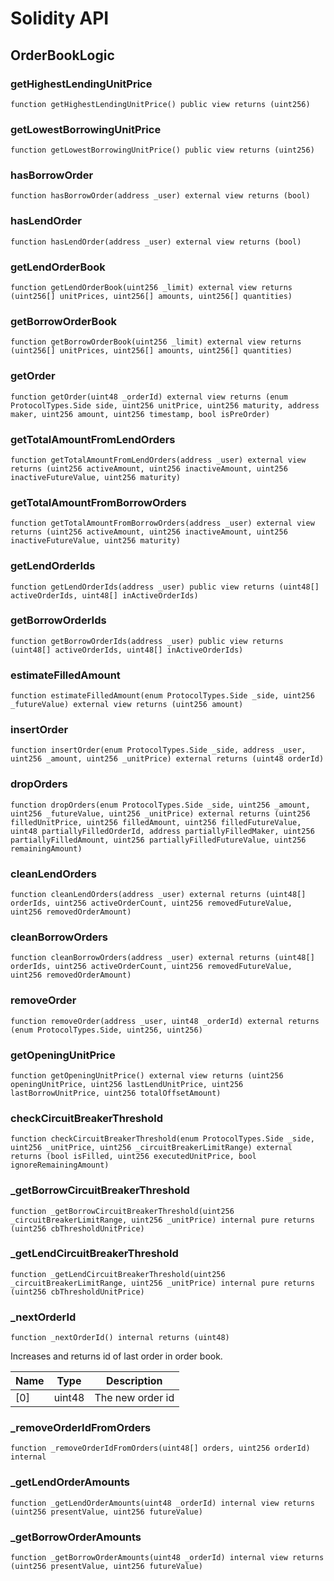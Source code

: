 # Solidity API

## OrderBookLogic

### getHighestLendingUnitPrice

```solidity
function getHighestLendingUnitPrice() public view returns (uint256)
```

### getLowestBorrowingUnitPrice

```solidity
function getLowestBorrowingUnitPrice() public view returns (uint256)
```

### hasBorrowOrder

```solidity
function hasBorrowOrder(address _user) external view returns (bool)
```

### hasLendOrder

```solidity
function hasLendOrder(address _user) external view returns (bool)
```

### getLendOrderBook

```solidity
function getLendOrderBook(uint256 _limit) external view returns (uint256[] unitPrices, uint256[] amounts, uint256[] quantities)
```

### getBorrowOrderBook

```solidity
function getBorrowOrderBook(uint256 _limit) external view returns (uint256[] unitPrices, uint256[] amounts, uint256[] quantities)
```

### getOrder

```solidity
function getOrder(uint48 _orderId) external view returns (enum ProtocolTypes.Side side, uint256 unitPrice, uint256 maturity, address maker, uint256 amount, uint256 timestamp, bool isPreOrder)
```

### getTotalAmountFromLendOrders

```solidity
function getTotalAmountFromLendOrders(address _user) external view returns (uint256 activeAmount, uint256 inactiveAmount, uint256 inactiveFutureValue, uint256 maturity)
```

### getTotalAmountFromBorrowOrders

```solidity
function getTotalAmountFromBorrowOrders(address _user) external view returns (uint256 activeAmount, uint256 inactiveAmount, uint256 inactiveFutureValue, uint256 maturity)
```

### getLendOrderIds

```solidity
function getLendOrderIds(address _user) public view returns (uint48[] activeOrderIds, uint48[] inActiveOrderIds)
```

### getBorrowOrderIds

```solidity
function getBorrowOrderIds(address _user) public view returns (uint48[] activeOrderIds, uint48[] inActiveOrderIds)
```

### estimateFilledAmount

```solidity
function estimateFilledAmount(enum ProtocolTypes.Side _side, uint256 _futureValue) external view returns (uint256 amount)
```

### insertOrder

```solidity
function insertOrder(enum ProtocolTypes.Side _side, address _user, uint256 _amount, uint256 _unitPrice) external returns (uint48 orderId)
```

### dropOrders

```solidity
function dropOrders(enum ProtocolTypes.Side _side, uint256 _amount, uint256 _futureValue, uint256 _unitPrice) external returns (uint256 filledUnitPrice, uint256 filledAmount, uint256 filledFutureValue, uint48 partiallyFilledOrderId, address partiallyFilledMaker, uint256 partiallyFilledAmount, uint256 partiallyFilledFutureValue, uint256 remainingAmount)
```

### cleanLendOrders

```solidity
function cleanLendOrders(address _user) external returns (uint48[] orderIds, uint256 activeOrderCount, uint256 removedFutureValue, uint256 removedOrderAmount)
```

### cleanBorrowOrders

```solidity
function cleanBorrowOrders(address _user) external returns (uint48[] orderIds, uint256 activeOrderCount, uint256 removedFutureValue, uint256 removedOrderAmount)
```

### removeOrder

```solidity
function removeOrder(address _user, uint48 _orderId) external returns (enum ProtocolTypes.Side, uint256, uint256)
```

### getOpeningUnitPrice

```solidity
function getOpeningUnitPrice() external view returns (uint256 openingUnitPrice, uint256 lastLendUnitPrice, uint256 lastBorrowUnitPrice, uint256 totalOffsetAmount)
```

### checkCircuitBreakerThreshold

```solidity
function checkCircuitBreakerThreshold(enum ProtocolTypes.Side _side, uint256 _unitPrice, uint256 _circuitBreakerLimitRange) external returns (bool isFilled, uint256 executedUnitPrice, bool ignoreRemainingAmount)
```

### _getBorrowCircuitBreakerThreshold

```solidity
function _getBorrowCircuitBreakerThreshold(uint256 _circuitBreakerLimitRange, uint256 _unitPrice) internal pure returns (uint256 cbThresholdUnitPrice)
```

### _getLendCircuitBreakerThreshold

```solidity
function _getLendCircuitBreakerThreshold(uint256 _circuitBreakerLimitRange, uint256 _unitPrice) internal pure returns (uint256 cbThresholdUnitPrice)
```

### _nextOrderId

```solidity
function _nextOrderId() internal returns (uint48)
```

Increases and returns id of last order in order book.

| Name | Type | Description |
| ---- | ---- | ----------- |
| [0] | uint48 | The new order id |

### _removeOrderIdFromOrders

```solidity
function _removeOrderIdFromOrders(uint48[] orders, uint256 orderId) internal
```

### _getLendOrderAmounts

```solidity
function _getLendOrderAmounts(uint48 _orderId) internal view returns (uint256 presentValue, uint256 futureValue)
```

### _getBorrowOrderAmounts

```solidity
function _getBorrowOrderAmounts(uint48 _orderId) internal view returns (uint256 presentValue, uint256 futureValue)
```

